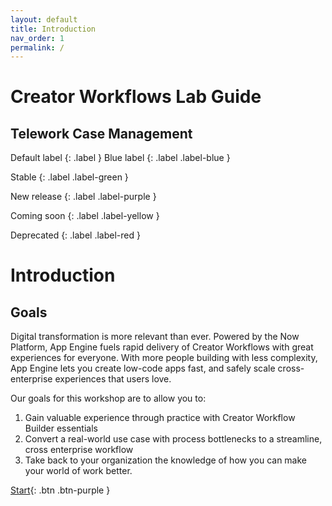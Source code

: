 ```yaml
---
layout: default
title: Introduction
nav_order: 1
permalink: /
---
```

# Creator Workflows Lab Guide

## Telework Case Management

Default label {: .label }
Blue label {: .label .label-blue }

Stable {: .label .label-green }

New release {: .label .label-purple }

Coming soon {: .label .label-yellow }

Deprecated {: .label .label-red }

# Introduction

## Goals

Digital transformation is more relevant than ever. Powered by the Now Platform, App Engine fuels rapid delivery of Creator Workflows with great experiences for everyone. With more people building with less complexity, App Engine lets you create low-code apps fast, and safely scale cross-enterprise experiences that users love.

Our goals for this workshop are to allow you to:

1. Gain valuable experience through practice with Creator Workflow Builder essentials
2. Convert a real-world use case with process bottlenecks to a streamline, cross enterprise workflow
3. Take back to your organization the knowledge of how you can make your world of work better.


[Start](/docs/Part_1_Build_the_Foundation/Part_1.0_Main.md){: .btn .btn-purple }